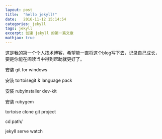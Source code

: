 ```yaml
---
layout: post
title:  "hello jekyll!"
date:   2016-11-12 15:14:54
categories: jekyll
tags: jekyll
excerpt: 创建 jekyll 的第一篇文章
mathjax: true
---
```






这是我的第一个个人技术博客，希望能一直将这个blog写下去，记录自己成长，要是你能在阅读当中得到帮助就更好了。


安装 git for windows

安装 tortoisegit & language pack 

安装 rubyinstaller dev-kit

安装 rubygem

tortoise clone git project



cd path/

jekyll serve watch 